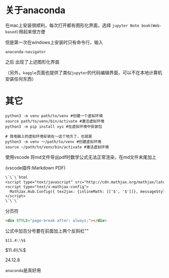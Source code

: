 # 关于anaconda

在mac上安装很顺利，每次打开都有图形化界面，选择 `jupyter Note book(Web-based)`用起来很方便

但是第一次在windows上安装时只有命令行，输入

```shell
anaconda-navigator
```

之后 出现了上述图形化界面

（另外，`kaggle`页面也提供了类似`jupyter`的代码编辑界面，可以不在本地计算机安装任何东西）

# 其它

```shell
python3 -m venv path/to/venv #创建一个虚拟环境
source path/to/venv/bin/activate #激活虚拟环境
python3 -m pip install xyz #在虚拟环境中安装包

# 我电脑上的虚拟环境安装在～这个地方了，也就是
python3 -m venv ～/path/to/venv #创建虚拟环境
source ~/path/to/venv/bin/activate #激活虚拟环境
```
使用vscode 将md文件导出pdf时数学公式无法正常渲染，在md文件末尾加上

(vscode插件:Markdown PDF)
```txt
\`\`\`html
<script type="text/javascript" src="http://cdn.mathjax.org/mathjax/latest/MathJax.js?config=TeX-AMS-MML_HTMLorMML"></script>
<script type="text/x-mathjax-config">
  MathJax.Hub.Config({ tex2jax: {inlineMath: [['$', '$']]}, messageStyle: "none" });
</script>
\`\`\`
```
分页符
```html
<div STYLE="page-break-after: always;"></div>
```
公式中加百分号要在前面加上两个反斜杠"\"
```md
$11.4\\%$
```
$11.4\\%$  

24.12.8  

`anaconda`是真好用

